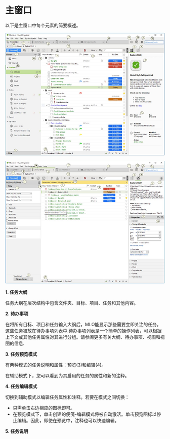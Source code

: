 # 主窗口

以下是主窗口中每个元素的简要概述。

![1551544571578](assets/1551544571578.png)

![1551544600949](assets/1551544600949.png)

**1. 任务大纲**

任务大纲在层次结构中包含文件夹、目标、项目、任务和其他内容。

**2. 待办事项**

在将所有目标、项目和任务输入大纲后，MLO能显示那些需要立即关注的任务。这些任务被放在待办事项列表中.待办事项列表是一个简单的操作列表，可以根据上下文或其他任务属性对其进行分组。请参阅更多有关大纲、待办事项、视图和视图的信息.

**3. 任务预览模式**

有两种模式的任务说明和属性：预览(3)和编辑(4)。

在辅助模式下，您可以看到为其启用的任务的属性和新的注释。

**4. 任务编辑模式**

切换到辅助模式以编辑任务属性和注释。若要在模式之间切换：

* 只需单击右边相应的图标即可。
* 在预览模式下，单击创建的便笺-编辑模式将被自动激活。单击预览图标以停止编辑。因此，即使在预览中，注释也可以快速编辑。

**5. 任务说明**
